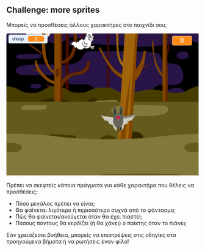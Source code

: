 ## Challenge: more sprites

Μπορείς να προσθέσεις άλλους χαρακτήρες στο παιχνίδι σου;

![screenshot](images/ghost-final.png)

Πρέπει να σκεφτείς κάποια πράγματα για κάθε χαρακτήρα που θέλεις να προσθέσεις:

+ Πόσο μεγάλος πρέπει να είναι;
+ Θα φαίνεται λιγότερο ή περισσότερο συχνά από το φάντασμα;
+ Πώς θα φαίνεται/ακούγεται όταν θα έχει πιαστεί;
+ Πόσους πόντους θα κερδίζει (ή θα χάνει) ο παίκτης όταν το πιάνει;

Εάν χρειάζεσαι βοήθεια, μπορείς να επιστρέψεις στις οδηγίες στα προηγούμενα βήματα ή να ρωτήσεις έναν φίλο!